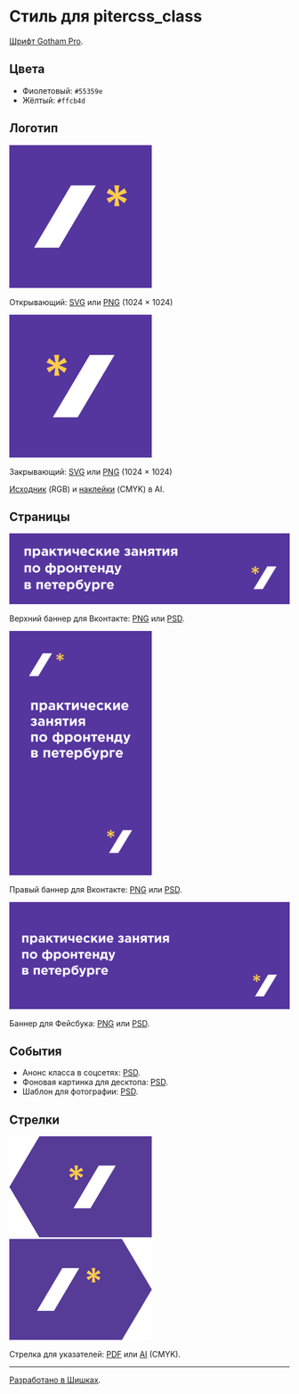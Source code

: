 # Стиль для pitercss_class

[Шрифт Gotham Pro](https://github.com/Seafnox/Gothampro).

## Цвета

- Фиолетовый: `#55359e`
- Жёлтый: `#ffcb4d`

## Логотип

<img src="logo/open.png" width="256" alt="Открывающий лого.">

Открывающий: [SVG](logo/open.svg) или [PNG](logo/open.png) (1024 × 1024)

<img src="logo/close.png" width="256" alt="Закрывающий лого.">

Закрывающий: [SVG](logo/close.svg) или [PNG](logo/close.png) (1024 × 1024)

[Исходник](logo/logo.ai) (RGB) и [наклейки](logo/logo.ai) (CMYK) в AI.

## Страницы

<img src="pages/vk-top.png" alt="Верхний баннер для Вконтакте.">

Верхний баннер для Вконтакте: [PNG](pages/vk-top.png) или [PSD](pages/vk-top.psd).

<img src="pages/vk-right.png" width="256" alt="Правый баннер для Вконтакте.">

Правый баннер для Вконтакте: [PNG](pages/vk-right.png) или [PSD](pages/vk-right.psd).

<img src="pages/facebook.png" alt="Баннер для Фейсбука.">

Баннер для Фейсбука: [PNG](pages/facebook.png) или [PSD](pages/facebook.psd).

## События

- Анонс класса в соцсетях: [PSD](events/social.psd).
- Фоновая картинка для десктопа: [PSD](events/desktop.psd).
- Шаблон для фотографии: [PSD](events/photo.psd).

## Стрелки

<img src="arrows/left.png" width="256" alt="Стрелка влево для указателей.">
<img src="arrows/right.png" width="256" alt="Стрелка вправо для указателей.">

Стрелка для указателей: [PDF](arrows/arrows.pdf) или [AI](arrows/arrows.ai) (CMYK).

---

[Разработано в Шишках](http://www.shishki.pro/).